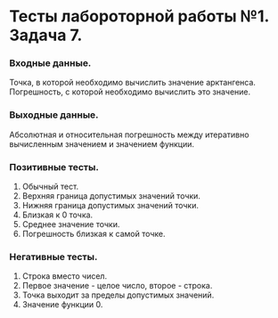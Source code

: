 # Тесты лабороторной работы №1. Задача 7.

### Входные данные.
Точка, в которой необходимо вычислить значение арктангенса.
Погрешность, с которой необходимо вычислить это значение.

### Выходные данные.
Абсолютная и относительная погрешность между итеративно вычисленным значением и значением функции.

### Позитивные тесты.
1. Обычный тест.
2. Верхняя граница допустимых значений точки.
3. Нижняя граница допустимых значений точки.
4. Близкая к 0 точка.
5. Среднее значение точки.
6. Погрешность близкая к самой точке.

### Негативные тесты.
1. Строка вместо чисел.
2. Первое значение - целое число, второе - строка.
3. Точка выходит за пределы допустимых значений.
4. Значение функции 0.

